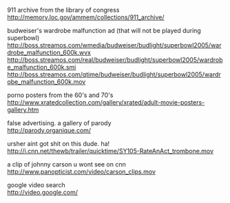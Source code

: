 911 archive from the library of congress  
<http://memory.loc.gov/ammem/collections/911_archive/>

budweiser's wardrobe malfunction ad (that will not be played during superbowl)  
<http://boss.streamos.com/wmedia/budweiser/budlight/superbowl2005/wardrobe_malfunction_600k.wvx>
<http://boss.streamos.com/real/budweiser/budlight/superbowl2005/wardrobe_malfunction_600k.smi>
<http://boss.streamos.com/qtime/budweiser/budlight/superbowl2005/wardrobe_malfunction_600k.mov>

porno posters from the 60's and 70's  
<http://www.xratedcollection.com/gallery/xrated/adult-movie-posters-gallery.htm>

false advertising. a gallery of parody  
<http://parody.organique.com/>

ursher aint got shit on this dude. ha!  
<http://i.cnn.net/thewb/trailer/quicktime/SY105-RateAnAct_trombone.mov>

a clip of johnny carson u wont see on cnn  
<http://www.panopticist.com/video/carson_clips.mov>

google video search  
<http://video.google.com/>

